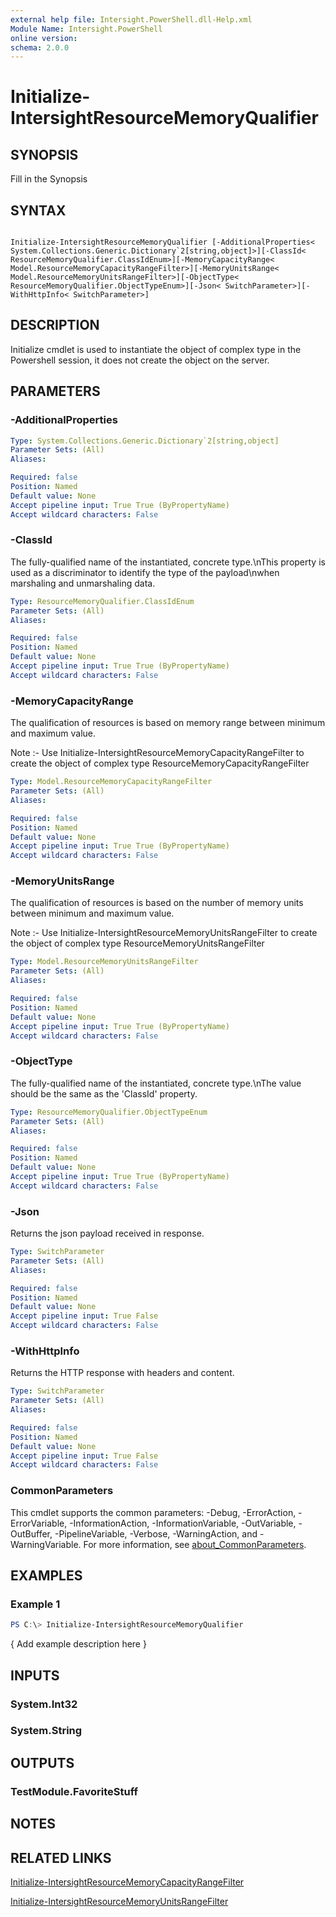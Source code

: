 ```yaml
---
external help file: Intersight.PowerShell.dll-Help.xml
Module Name: Intersight.PowerShell
online version:
schema: 2.0.0
---
```


# Initialize-IntersightResourceMemoryQualifier

## SYNOPSIS
Fill in the Synopsis

## SYNTAX

```

Initialize-IntersightResourceMemoryQualifier [-AdditionalProperties< System.Collections.Generic.Dictionary`2[string,object]>][-ClassId< ResourceMemoryQualifier.ClassIdEnum>][-MemoryCapacityRange< Model.ResourceMemoryCapacityRangeFilter>][-MemoryUnitsRange< Model.ResourceMemoryUnitsRangeFilter>][-ObjectType< ResourceMemoryQualifier.ObjectTypeEnum>][-Json< SwitchParameter>][-WithHttpInfo< SwitchParameter>]

```

## DESCRIPTION

Initialize cmdlet is used to instantiate the object of complex type in the Powershell session, it does not create the object on the server.

## PARAMETERS

### -AdditionalProperties


```yaml
Type: System.Collections.Generic.Dictionary`2[string,object]
Parameter Sets: (All)
Aliases:

Required: false
Position: Named
Default value: None
Accept pipeline input: True True (ByPropertyName)
Accept wildcard characters: False
```

### -ClassId
The fully-qualified name of the instantiated, concrete type.\nThis property is used as a discriminator to identify the type of the payload\nwhen marshaling and unmarshaling data.

```yaml
Type: ResourceMemoryQualifier.ClassIdEnum
Parameter Sets: (All)
Aliases:

Required: false
Position: Named
Default value: None
Accept pipeline input: True True (ByPropertyName)
Accept wildcard characters: False
```

### -MemoryCapacityRange
The qualification of resources is based on memory range between minimum and maximum value.

Note :- Use Initialize-IntersightResourceMemoryCapacityRangeFilter to create the object of complex type ResourceMemoryCapacityRangeFilter

```yaml
Type: Model.ResourceMemoryCapacityRangeFilter
Parameter Sets: (All)
Aliases:

Required: false
Position: Named
Default value: None
Accept pipeline input: True True (ByPropertyName)
Accept wildcard characters: False
```

### -MemoryUnitsRange
The qualification of resources is based on the number of memory units between minimum and maximum value.

Note :- Use Initialize-IntersightResourceMemoryUnitsRangeFilter to create the object of complex type ResourceMemoryUnitsRangeFilter

```yaml
Type: Model.ResourceMemoryUnitsRangeFilter
Parameter Sets: (All)
Aliases:

Required: false
Position: Named
Default value: None
Accept pipeline input: True True (ByPropertyName)
Accept wildcard characters: False
```

### -ObjectType
The fully-qualified name of the instantiated, concrete type.\nThe value should be the same as the &apos;ClassId&apos; property.

```yaml
Type: ResourceMemoryQualifier.ObjectTypeEnum
Parameter Sets: (All)
Aliases:

Required: false
Position: Named
Default value: None
Accept pipeline input: True True (ByPropertyName)
Accept wildcard characters: False
```

### -Json
Returns the json payload received in response.

```yaml
Type: SwitchParameter
Parameter Sets: (All)
Aliases:

Required: false
Position: Named
Default value: None
Accept pipeline input: True False
Accept wildcard characters: False
```

### -WithHttpInfo
Returns the HTTP response with headers and content.

```yaml
Type: SwitchParameter
Parameter Sets: (All)
Aliases:

Required: false
Position: Named
Default value: None
Accept pipeline input: True False
Accept wildcard characters: False
```


### CommonParameters
This cmdlet supports the common parameters: -Debug, -ErrorAction, -ErrorVariable, -InformationAction, -InformationVariable, -OutVariable, -OutBuffer, -PipelineVariable, -Verbose, -WarningAction, and -WarningVariable. For more information, see [about_CommonParameters](http://go.microsoft.com/fwlink/?LinkID=113216).

## EXAMPLES

### Example 1
```powershell
PS C:\> Initialize-IntersightResourceMemoryQualifier
```

{ Add example description here }

## INPUTS

### System.Int32

### System.String

## OUTPUTS

### TestModule.FavoriteStuff

## NOTES

## RELATED LINKS

[Initialize-IntersightResourceMemoryCapacityRangeFilter](./Initialize-IntersightResourceMemoryCapacityRangeFilter.md)

[Initialize-IntersightResourceMemoryUnitsRangeFilter](./Initialize-IntersightResourceMemoryUnitsRangeFilter.md)
